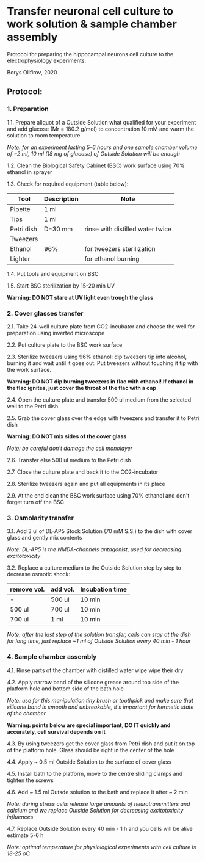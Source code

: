 Transfer neuronal cell culture to work solution & sample chamber assembly
=========================================================================

Protocol for preparing the hippocampal neurons cell culture to the electrophysiology experiments.

Borys Olifirov, 2020

## Protocol:
### 1. Preparation

1.1. Prepare aliquot of a Outside Solution what qualified for your experiment and add glucose (Mr = 180.2 g/mol) to concentration 10 mM and 
warm the solution to room temperature

*Note: for an experiment lasting 5-6 hours and one sample chamber volume of ~2 ml, 10 ml (18 mg of glucose) of Outside Solution will be enough*

1.2. Clean the Biological Safety Cabinet (BSC) work surface using 70% ethanol in sprayer

1.3. Check for required equipment (table below):


| Tool       | Description                  | Note                                        | 
|------------|------------------------------|---------------------------------------------|
| Pipette    | 1 ml                         |                                             |
| Tips       | 1 ml                         |                                             |
| Petri dish | D=30 mm                      | rinse with distilled water twice            |
| Tweezers   |                              |                                             |
| Ethanol    | 96%                          | for tweezers sterilization                  |
| Lighter    |                              | for ethanol burning                         |


1.4. Put tools and equipment on BSC
    
1.5. Start BSC sterilization by 15-20 min UV

**Warning: DO NOT stare at UV light even trough the glass**


### 2. Cover glasses transfer
    
2.1. Take 24-well culture plate from CO2-incubator and choose the well for preparation using inverted microscope

2.2. Put culture plate to the BSC work surface

2.3. Sterilize tweezers using 96% ethanol: dip tweezers tip into alcohol, burning it and wait until it goes out. Put tweezers without touching it tip with the work surface.

**Warning: DO NOT dip burning tweezers in flac with ethanol! If ethanol in the flac ignites, just cover the throat of the flac with a cap**

2.4. Open the culture plate and transfer 500 ul medium from the selected well to the Petri dish

2.5. Grab the cover glass over the edge with tweezers and transfer it to Petri dish

**Warning: DO NOT mix sides of the cover glass**

*Note:  be careful don't damage the cell monolayer*

2.6. Transfer else 500 ul medium to the Petri dish

2.7. Close the culture plate and back it to the CO2-incubator

2.8. Sterilize tweezers again and put all equipments in its place

2.9. At the end clean the BSC work surface using 70% ethanol and don't forget turn off the BSC

### 3. Osmolarity transfer

3.1. Add 3 ul of DL-AP5 Stock Solution (70 mM S.S.) to the dish with cover glass and gently mix contents

*Note: DL-AP5 is the NMDA-channels antagonist, used for decreasing excitotoxicity*

3.2. Replace a culture medium to the Outside Solution step by step to decrease osmotic shock:

|  remove vol.  |  add vol.  |  Incubation time  |
|---------------|------------|-------------------|
|      -        |  500 ul    |  10 min           | 
|  500 ul       |  700 ul    |  10 min           |
|  700 ul       |  1 ml      |  10 min           |

*Note: after the last step of the solution transfer, cells can stay at the dish for long time,  just replace ~1 ml of Outside Solution every 40 min - 1 hour*


### 4. Sample chamber assembly

  4.1. Rinse parts of the chamber with distilled water wipe wipe their dry

  4.2. Apply narrow band of the silicone grease around top side of the platform hole and bottom side of the bath hole

*Note: use for this manipulation tiny brush or toothpick and make sure that silicone band is smooth and unbreakable, it's important for hermetic state of the chamber*

**Warning: points below are special important, DO IT quickly and accurately, cell survival depends on it**

  4.3. By using tweezers get the cover glass from Petri dish and put it on top of the platform hole. Glass should be 
right in the center of the hole

  4.4. Apply ~ 0.5 ml Outside Solution to the surface of cover glass

4.5. Install bath to the platform, move to the centre sliding clamps and tighten the screws

4.6. Add ~ 1.5 ml Outsde solution to the bath and replace it after ~ 2 min

*Note: during stress cells release large amounts of neurotransmitters and calcium and we replace Outside Solution for decreasing excitotoxicity influences*

4.7. Replace Outside Solution every 40 min - 1 h and you cells will be alive estimate 5-6 h

*Note: optimal temperature for physiological experiments with cell culture is 18-25 oC*